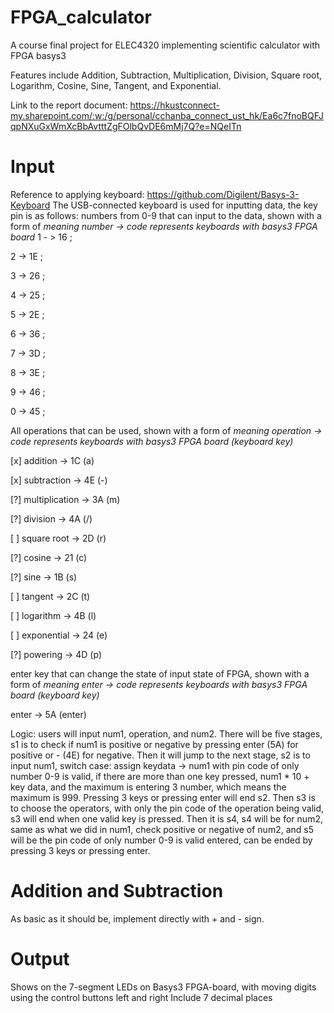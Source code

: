 # FPGA_calculator
 A course final project for ELEC4320 implementing scientific calculator with FPGA basys3
 
 Features include Addition, Subtraction, Multiplication, Division, Square root, Logarithm, Cosine, Sine, Tangent, and Exponential.
 
 Link to the report document: https://hkustconnect-my.sharepoint.com/:w:/g/personal/cchanba_connect_ust_hk/Ea6c7fnoBQFJqpNXuGxWmXcBbAvtttZgFOlbQvDE6mMj7Q?e=NQeITn

# Input
 Reference to applying keyboard: https://github.com/Digilent/Basys-3-Keyboard
 The USB-connected keyboard is used for inputting data, the key pin is as follows:
numbers from 0-9 that can input to the data, shown with a form of *meaning number -> code represents keyboards with basys3 FPGA board*
1 - > 16 ;

2 -> 1E ;

3 -> 26 ;

4 -> 25 ;

5 -> 2E ;

6 -> 36 ;

7 -> 3D ;

8 -> 3E ;

9 -> 46 ;

0 -> 45 ;

All operations that can be used, shown with a form of *meaning operation -> code represents keyboards with basys3 FPGA board (keyboard key)*

[x] addition -> 1C (a)

[x] subtraction -> 4E (-)

[?] multiplication -> 3A (m)

[?] division -> 4A (/)

[ ] square root -> 2D (r)

[?] cosine -> 21 (c)
 
[?] sine -> 1B (s)

[ ] tangent -> 2C (t)

[ ] logarithm -> 4B (l)

[ ] exponential -> 24 (e)

[?] powering -> 4D (p)

enter key that can change the state of input state of FPGA, shown with a form of *meaning enter -> code represents keyboards with basys3 FPGA board (keyboard key)*

enter -> 5A (enter)

Logic: users will input num1, operation, and num2. There will be five stages, s1 is to check if num1 is positive or negative by pressing enter (5A) for positive or - (4E) for negative. Then it will jump to the next stage, s2 is to input num1, switch case: assign keydata -> num1 with pin code of only number 0-9 is valid, if there are more than one key pressed, num1 * 10 + key data, and the maximum is entering 3 number, which means the maximum is 999. Pressing 3 keys or pressing enter will end s2. Then s3 is to choose the operators, with only the pin code of the operation being valid, s3 will end when one valid key is pressed. Then it is s4, s4 will be for num2, same as what we did in num1, check positive or negative of num2, and s5 will be the pin code of only number 0-9 is valid entered, can be ended by pressing 3 keys or pressing enter.

# Addition and Subtraction
As basic as it should be, implement directly with + and - sign.

# Output
Shows on the 7-segment LEDs on Basys3 FPGA-board, with moving digits using the control buttons left and right
Include 7 decimal places
